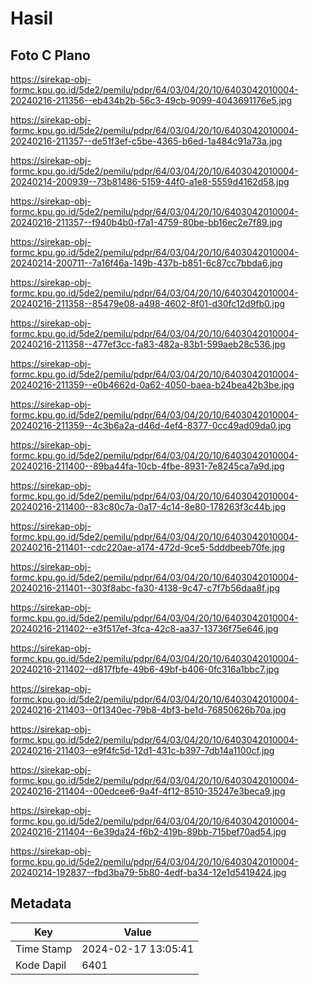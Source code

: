 # Hasil

## Foto C Plano

https://sirekap-obj-formc.kpu.go.id/5de2/pemilu/pdpr/64/03/04/20/10/6403042010004-20240216-211356--eb434b2b-56c3-49cb-9099-4043691176e5.jpg

https://sirekap-obj-formc.kpu.go.id/5de2/pemilu/pdpr/64/03/04/20/10/6403042010004-20240216-211357--de51f3ef-c5be-4365-b6ed-1a484c91a73a.jpg

https://sirekap-obj-formc.kpu.go.id/5de2/pemilu/pdpr/64/03/04/20/10/6403042010004-20240214-200939--73b81486-5159-44f0-a1e8-5559d4162d58.jpg

https://sirekap-obj-formc.kpu.go.id/5de2/pemilu/pdpr/64/03/04/20/10/6403042010004-20240216-211357--f940b4b0-f7a1-4759-80be-bb16ec2e7f89.jpg

https://sirekap-obj-formc.kpu.go.id/5de2/pemilu/pdpr/64/03/04/20/10/6403042010004-20240214-200711--7a16f46a-149b-437b-b851-6c87cc7bbda6.jpg

https://sirekap-obj-formc.kpu.go.id/5de2/pemilu/pdpr/64/03/04/20/10/6403042010004-20240216-211358--85479e08-a498-4602-8f01-d30fc12d9fb0.jpg

https://sirekap-obj-formc.kpu.go.id/5de2/pemilu/pdpr/64/03/04/20/10/6403042010004-20240216-211358--477ef3cc-fa83-482a-83b1-599aeb28c536.jpg

https://sirekap-obj-formc.kpu.go.id/5de2/pemilu/pdpr/64/03/04/20/10/6403042010004-20240216-211359--e0b4662d-0a62-4050-baea-b24bea42b3be.jpg

https://sirekap-obj-formc.kpu.go.id/5de2/pemilu/pdpr/64/03/04/20/10/6403042010004-20240216-211359--4c3b6a2a-d46d-4ef4-8377-0cc49ad09da0.jpg

https://sirekap-obj-formc.kpu.go.id/5de2/pemilu/pdpr/64/03/04/20/10/6403042010004-20240216-211400--89ba44fa-10cb-4fbe-8931-7e8245ca7a9d.jpg

https://sirekap-obj-formc.kpu.go.id/5de2/pemilu/pdpr/64/03/04/20/10/6403042010004-20240216-211400--83c80c7a-0a17-4c14-8e80-178263f3c44b.jpg

https://sirekap-obj-formc.kpu.go.id/5de2/pemilu/pdpr/64/03/04/20/10/6403042010004-20240216-211401--cdc220ae-a174-472d-9ce5-5dddbeeb70fe.jpg

https://sirekap-obj-formc.kpu.go.id/5de2/pemilu/pdpr/64/03/04/20/10/6403042010004-20240216-211401--303f8abc-fa30-4138-9c47-c7f7b56daa8f.jpg

https://sirekap-obj-formc.kpu.go.id/5de2/pemilu/pdpr/64/03/04/20/10/6403042010004-20240216-211402--e3f517ef-3fca-42c8-aa37-13736f75e646.jpg

https://sirekap-obj-formc.kpu.go.id/5de2/pemilu/pdpr/64/03/04/20/10/6403042010004-20240216-211402--d817fbfe-49b6-49bf-b406-0fc316a1bbc7.jpg

https://sirekap-obj-formc.kpu.go.id/5de2/pemilu/pdpr/64/03/04/20/10/6403042010004-20240216-211403--0f1340ec-79b8-4bf3-be1d-76850626b70a.jpg

https://sirekap-obj-formc.kpu.go.id/5de2/pemilu/pdpr/64/03/04/20/10/6403042010004-20240216-211403--e9f4fc5d-12d1-431c-b397-7db14a1100cf.jpg

https://sirekap-obj-formc.kpu.go.id/5de2/pemilu/pdpr/64/03/04/20/10/6403042010004-20240216-211404--00edcee6-9a4f-4f12-8510-35247e3beca9.jpg

https://sirekap-obj-formc.kpu.go.id/5de2/pemilu/pdpr/64/03/04/20/10/6403042010004-20240216-211404--6e39da24-f6b2-419b-89bb-715bef70ad54.jpg

https://sirekap-obj-formc.kpu.go.id/5de2/pemilu/pdpr/64/03/04/20/10/6403042010004-20240214-192837--fbd3ba79-5b80-4edf-ba34-12e1d5419424.jpg


## Metadata

| Key        | Value               |
| ---------- | ------------------- |
| Time Stamp | 2024-02-17 13:05:41 |
| Kode Dapil | 6401                |



